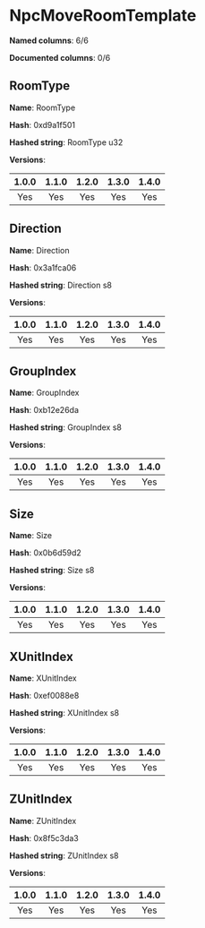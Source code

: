 # NpcMoveRoomTemplate
**Named columns**: 6/6

**Documented columns**: 0/6

## RoomType

**Name**: RoomType

**Hash**: 0xd9a1f501

**Hashed string**: RoomType u32

**Versions**: 

 | 1.0.0 | 1.1.0 | 1.2.0 | 1.3.0 | 1.4.0 |
|:--:|:--:|:--:|:--:|:--:|
| Yes | Yes | Yes | Yes | Yes | 


## Direction

**Name**: Direction

**Hash**: 0x3a1fca06

**Hashed string**: Direction s8

**Versions**: 

 | 1.0.0 | 1.1.0 | 1.2.0 | 1.3.0 | 1.4.0 |
|:--:|:--:|:--:|:--:|:--:|
| Yes | Yes | Yes | Yes | Yes | 


## GroupIndex

**Name**: GroupIndex

**Hash**: 0xb12e26da

**Hashed string**: GroupIndex s8

**Versions**: 

 | 1.0.0 | 1.1.0 | 1.2.0 | 1.3.0 | 1.4.0 |
|:--:|:--:|:--:|:--:|:--:|
| Yes | Yes | Yes | Yes | Yes | 


## Size

**Name**: Size

**Hash**: 0x0b6d59d2

**Hashed string**: Size s8

**Versions**: 

 | 1.0.0 | 1.1.0 | 1.2.0 | 1.3.0 | 1.4.0 |
|:--:|:--:|:--:|:--:|:--:|
| Yes | Yes | Yes | Yes | Yes | 


## XUnitIndex

**Name**: XUnitIndex

**Hash**: 0xef0088e8

**Hashed string**: XUnitIndex s8

**Versions**: 

 | 1.0.0 | 1.1.0 | 1.2.0 | 1.3.0 | 1.4.0 |
|:--:|:--:|:--:|:--:|:--:|
| Yes | Yes | Yes | Yes | Yes | 


## ZUnitIndex

**Name**: ZUnitIndex

**Hash**: 0x8f5c3da3

**Hashed string**: ZUnitIndex s8

**Versions**: 

 | 1.0.0 | 1.1.0 | 1.2.0 | 1.3.0 | 1.4.0 |
|:--:|:--:|:--:|:--:|:--:|
| Yes | Yes | Yes | Yes | Yes | 


